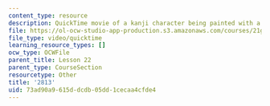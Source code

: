 ```yaml
---
content_type: resource
description: QuickTime movie of a kanji character being painted with a brush.
file: https://ol-ocw-studio-app-production.s3.amazonaws.com/courses/21g-504-japanese-iv-spring-2009/73ad90a9615ddcdb05dd1cecaa4cfde4_2813.mov
file_type: video/quicktime
learning_resource_types: []
ocw_type: OCWFile
parent_title: Lesson 22
parent_type: CourseSection
resourcetype: Other
title: '2813'
uid: 73ad90a9-615d-dcdb-05dd-1cecaa4cfde4
---
```

